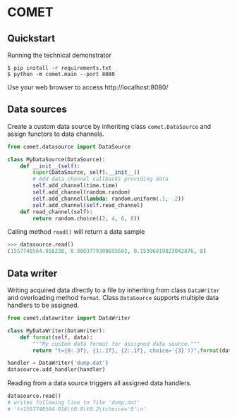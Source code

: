 # COMET

## Quickstart

Running the technical demonstrator

    $ pip install -r requirements.txt
    $ python -m comet.main --port 8080

Use your web browser to access http://localhost:8080/

## Data sources

Create a custom data source by inheriting class `comet.DataSource` and assign functors to data channels.

```python
from comet.datasource import DataSource

class MyDataSource(DataSource):
    def __init__(self):
        super(DataSource, self).__init__()
        # Add data channel callbacks providing data
        self.add_channel(time.time)
        self.add_channel(random.random)
        self.add_channel(lambda: random.uniform(.1, .2))
        self.add_channel(self.read_channel)
    def read_channel(self):
        return random.choice((2, 4, 6, 8))
```
Calling method `read()` will return a data sample

```python
>>> datasource.read()
(1557748564.916238, 0.9003779309695682, 0.15396819823042876, 8)
```

## Data writer

Writing acquired data directly to a file by inheriting from class `DataWriter` and overloading method `format`. Class `DataSource` supports multiple data handlers to be assigned.

```python
from comet.datawriter import DataWriter

class MyDataWriter(DataWriter):
    def format(self, data):
        """My custom data format for assigned data source."""
        return "t={0:.3f}, {1:.1f}, {2:.1f}, choice='{3}'))".format(data=data)

handler = DataWriter('dump.dat')
datasource.add_handler(handler)
```

Reading from a data source triggers all assigned data handlers.

```python
datasource.read()
# writes following line to file 'dump.dat'
# 't=1557748564.916\t0.9\t0.2\tchoice='8'\n'
```
